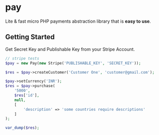 # pay
Lite &amp; fast micro PHP payments abstraction library that is **easy to use**.

## Getting Started

Get Secret Key and Publishable Key from your Stripe Account.

```php
// stripe tests
$pay = new Pay(new Stripe('PUBLISHABLE_KEY', 'SECRET_KEY'));

$res = $pay->createCustomer('Customer One', 'customer@gmail.com');

$pay->setCurrency('INR');
$res = $pay->purchase(
    '5000',
    $res['id'],
    null,
    [
        'description' => 'some countries require descriptions'
    ]
);

var_dump($res);
```